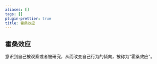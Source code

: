 ```yaml
---
aliases: []
tags: []
plugin-prettier: true
title: 霍桑效应
---
```


## 霍桑效应

意识到自己被观察或者被研究，从而改变自己行为的倾向，被称为"霍桑效应"。

